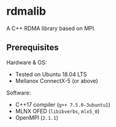 # rdmalib

A C++ RDMA library based on MPI.


## Prerequisites

Hardware & OS:

* Tested on Ubuntu 18.04 LTS
* Mellanox ConnectX-5 (or above)

Software:

* C++17 compiler (`g++ 7.5.0-3ubuntu1`)
* MLNX OFED (`libibverbs`, `mlx5_0`)
* OpenMPI (`2.1.1`)
